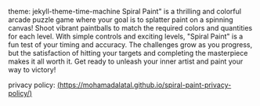 theme: jekyll-theme-time-machine
Spiral Paint" is a thrilling and colorful arcade puzzle game where your goal is to splatter paint on a spinning canvas! Shoot vibrant paintballs to match the required colors and quantities for each level. With simple controls and exciting levels, "Spiral Paint" is a fun test of your timing and accuracy. The challenges grow as you progress, but the satisfaction of hitting your targets and completing the masterpiece makes it all worth it. Get ready to unleash your inner artist and paint your way to victory!

privacy policy:
[(https://mohamadalatal.github.io/spiral-paint-privacy-policy/)](https://mohamadalatal.github.io/spiral-paint-privacy-policy/)
